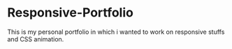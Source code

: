 # Responsive-Portfolio
This is my personal portfolio in which i wanted to work on responsive stuffs and CSS animation.
